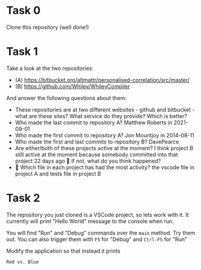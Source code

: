 # Task 0

Clone this repository (well done!)

# Task 1

Take a look at the two repositories:

  * (A) https://bitbucket.org/altmattr/personalised-correlation/src/master/
  * (B) https://github.com/Whiley/WhileyCompiler

And answer the following questions about them:

  * These repositories are at two different websites - github and bitbucket - what are these sites?  What service do they provide? Which is better?
  * Who made the last commit to repository A? Matthew Roberts in 2021-09-01
  * Who made the first commit to repository A? Jon Mountjoy in 2014-08-11	
  * Who made the first and last commits to repository B? DavePearce 
  * Are either/both of these projects active at the moment? I think project B still active at the moment because somebody committed into that project 22 days ago 🤔 If not, what do you think happened?
  * 🤔 Which file in each project has had the most activity? the vscode file in project A and   tests file in project B 

# Task 2

The repository you just cloned is a VSCode project, so lets work with it.  It currently will print "Hello World" message to the console when run.

You will find "Run" and "Debug" commands over the `main` method.  Try them out.  You can also trigger them with `F5` for "Debug" and `Ctrl-F5` for "Run"

Modify the application so that instead it prints

~~~~~
Red vs. Blue
~~~~~

